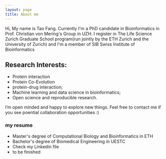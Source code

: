 ```yaml
---
layout: page
title: About me
---
```


Hi, My name is Tao Fang. Currently I'm a PhD candidate in Bioinformatics in  Prof. Christian von Mering's Group in UZH.
I register in The Life Science Zurich Graduate School program(run jointly by the ETH Zurich and the University of Zurich) and I'm a  member of SIB Swiss Institute of Bioinformatics

## Research Interests:
- Protein interaction
- Protein Co-Evolution
- protein-drug interaction;
- Machine learning and data science  in bioinformatics;
- Open science and reproducible research.

I’m open minded and happy to explore new things. Feel free to contact me if you see poential collaboration opportunities :)


### my resume
- Master's degree  of Computational Biology and Bioinformatics in ETH
- Bachelor's degree of Biomedical Engineering in UESTC
- Check my Linkedin file
- to be finished
